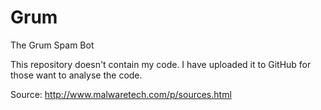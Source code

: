 # Grum
The Grum Spam Bot

This repository doesn't contain my code. I have uploaded it to GitHub for those want to analyse the code.

Source: http://www.malwaretech.com/p/sources.html
